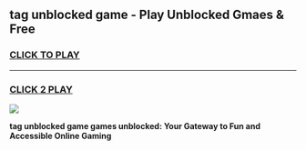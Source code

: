 
## tag unblocked game - Play Unblocked Gmaes & Free
<h3>
<a href="https://news.freeplayer.one?title=tag_unblocked_game&ref=23F">CLICK TO PLAY</a></h3>
<hr>

<h3>
<a href="https://news.freeplayer.one?title=tag_unblocked_game&ref=23F">CLICK 2 PLAY</a>
  
</h3>

<a href="https://news.freeplayer.one?title=tag_unblocked_game&ref=23F/"><img src="https://clearcache.store/games.png"></a>


**tag unblocked game games unblocked: Your Gateway to Fun and Accessible Online Gaming**
